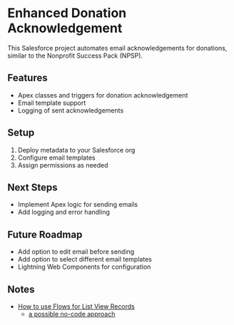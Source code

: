 # Enhanced Donation Acknowledgement

This Salesforce project automates email acknowledgements for donations, similar to the Nonprofit Success Pack (NPSP).

## Features
- Apex classes and triggers for donation acknowledgement
- Email template support
- Logging of sent acknowledgements

## Setup
1. Deploy metadata to your Salesforce org
2. Configure email templates
3. Assign permissions as needed

## Next Steps
- Implement Apex logic for sending emails
- Add logging and error handling

## Future Roadmap
* Add option to edit email before sending
* Add option to select different email templates
* Lightning Web Components for configuration

## Notes
* [How to use Flows for List View Records](https://www.accidentalcodersf.com/2020/07/use-flows-from-list-views-salesforce.html)
    * [a possible no-code approach](https://www.accidentalcodersf.com/2023/02/flow-list-view-pass-records.html)